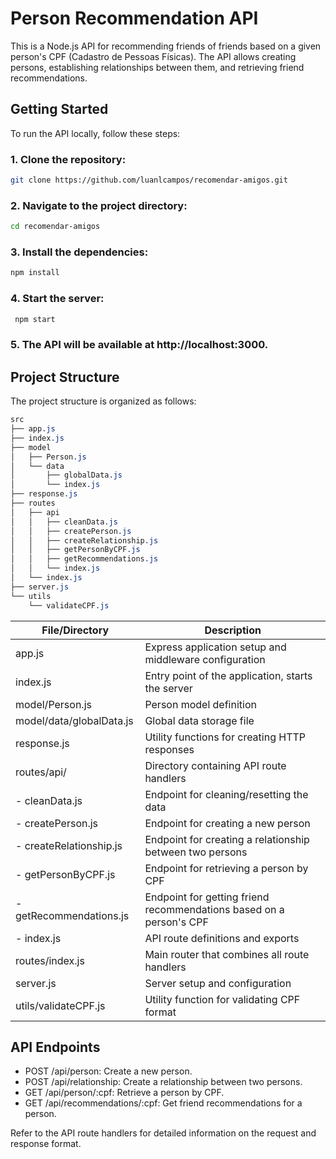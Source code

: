 # Person Recommendation API

This is a Node.js API for recommending friends of friends based on a given person's CPF (Cadastro de Pessoas Físicas). The API allows creating persons, establishing relationships between them, and retrieving friend recommendations.

## Getting Started

To run the API locally, follow these steps:

### 1. Clone the repository:

```bash
git clone https://github.com/luanlcampos/recomendar-amigos.git
```

### 2. Navigate to the project directory:

```bash
cd recomendar-amigos
```

### 3. Install the dependencies:

```bash
npm install
```

### 4. Start the server:

```bash
 npm start
```

### 5. The API will be available at http://localhost:3000.

## Project Structure

The project structure is organized as follows:

```css
src
├── app.js
├── index.js
├── model
│   ├── Person.js
│   └── data
│       ├── globalData.js
│       └── index.js
├── response.js
├── routes
│   ├── api
│   │   ├── cleanData.js
│   │   ├── createPerson.js
│   │   ├── createRelationship.js
│   │   ├── getPersonByCPF.js
│   │   ├── getRecommendations.js
│   │   └── index.js
│   └── index.js
├── server.js
└── utils
    └── validateCPF.js
```

| File/Directory           | Description                                                         |
| ------------------------ | ------------------------------------------------------------------- |
| app.js                   | Express application setup and middleware configuration              |
| index.js                 | Entry point of the application, starts the server                   |
| model/Person.js          | Person model definition                                             |
| model/data/globalData.js | Global data storage file                                            |
| response.js              | Utility functions for creating HTTP responses                       |
| routes/api/              | Directory containing API route handlers                             |
| - cleanData.js           | Endpoint for cleaning/resetting the data                            |
| - createPerson.js        | Endpoint for creating a new person                                  |
| - createRelationship.js  | Endpoint for creating a relationship between two persons            |
| - getPersonByCPF.js      | Endpoint for retrieving a person by CPF                             |
| - getRecommendations.js  | Endpoint for getting friend recommendations based on a person's CPF |
| - index.js               | API route definitions and exports                                   |
| routes/index.js          | Main router that combines all route handlers                        |
| server.js                | Server setup and configuration                                      |
| utils/validateCPF.js     | Utility function for validating CPF format                          |

## API Endpoints

- POST /api/person: Create a new person.
- POST /api/relationship: Create a relationship between two persons.
- GET /api/person/:cpf: Retrieve a person by CPF.
- GET /api/recommendations/:cpf: Get friend recommendations for a person.

Refer to the API route handlers for detailed information on the request and response format.
